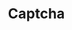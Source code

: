 ---
layout: pattern.njk
tags: 
    - legacy_it
    - legacy_components_it
    - page
key: captcha-legacy_it
title: Captcha
parent: components-legacy_it
image: legacy/overview/captcha.webp
keywords: 
order: 50
availablelanguages: 
    - de
    - en
---